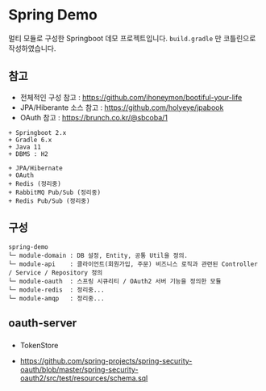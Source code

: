 # Spring Demo
멀티 모듈로 구성한 Springboot 데모 프로젝트입니다. `build.gradle` 만 코틀린으로 작성하였습니다. 

## 참고

+ 전체적인 구성 참고 : https://github.com/ihoneymon/bootiful-your-life
+ JPA/Hiberante 소스 참고 : https://github.com/holyeye/jpabook 
+ OAuth 참고 : https://brunch.co.kr/@sbcoba/1
```
+ Springboot 2.x
+ Gradle 6.x
+ Java 11
+ DBMS : H2

+ JPA/Hibernate
+ OAuth
+ Redis (정리중)
+ RabbitMQ Pub/Sub (정리중)
+ Redis Pub/Sub (정리중)
```

## 구성  
```
spring-demo
└─ module-domain : DB 설정, Entity, 공통 Util을 정의.
└─ module-api    : 클라이언트(회원가입, 주문) 비즈니스 로직과 관련된 Controller / Service / Repository 정의
└─ module-oauth  : 스프링 시큐리티 / OAuth2 서버 기능을 정의한 모듈 
└─ module-redis  : 정리중...
└─ module-amqp   : 정리중...
```

## oauth-server

### 
- TokenStore
+ https://github.com/spring-projects/spring-security-oauth/blob/master/spring-security-oauth2/src/test/resources/schema.sql


